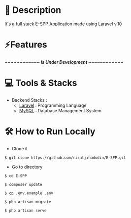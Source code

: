 # 📑 Description

It's a full stack E-SPP Application made using Laravel v.10

# ⚡Features

 ##### ~~~~~~~~~~~~ Is Under Development ~~~~~~~~~~~~

# 💻 Tools & Stacks
- Backend Stacks :
  - [Laravel](https://laravel.com/) : Programming Language
  - [MySQL](https://www.mysql.com/) : Database Management System
  

# 🛠️ How to Run Locally

- Clone it

```
$ git clone https://github.com/rizaljihadudin/E-SPP.git
```

- Go to directory

```
$ cd E-SPP
```

```
$ composer update
```

```
$ cp .env.example .env
```

```
$ php artisan migrate
```

```
$ php artisan serve
```



